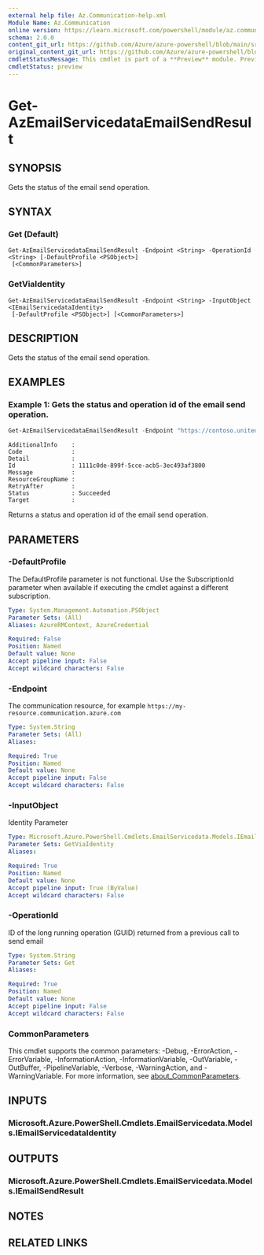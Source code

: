 ```yaml
---
external help file: Az.Communication-help.xml
Module Name: Az.Communication
online version: https://learn.microsoft.com/powershell/module/az.communication/get-azemailservicedataemailsendresult
schema: 2.0.0
content_git_url: https://github.com/Azure/azure-powershell/blob/main/src/Communication/Communication/help/Get-AzEmailServicedataEmailSendResult.md
original_content_git_url: https://github.com/Azure/azure-powershell/blob/main/src/Communication/Communication/help/Get-AzEmailServicedataEmailSendResult.md
cmdletStatusMessage: This cmdlet is part of a **Preview** module. Preview versions aren't recommended for use in production environments. For more information, see https://aka.ms/azps-refstatus.
cmdletStatus: preview
---
```

# Get-AzEmailServicedataEmailSendResult

## SYNOPSIS
Gets the status of the email send operation.

## SYNTAX

### Get (Default)
```
Get-AzEmailServicedataEmailSendResult -Endpoint <String> -OperationId <String> [-DefaultProfile <PSObject>]
 [<CommonParameters>]
```

### GetViaIdentity
```
Get-AzEmailServicedataEmailSendResult -Endpoint <String> -InputObject <IEmailServicedataIdentity>
 [-DefaultProfile <PSObject>] [<CommonParameters>]
```

## DESCRIPTION
Gets the status of the email send operation.

## EXAMPLES

### Example 1: Gets the status and operation id of the email send operation.
```powershell
Get-AzEmailServicedataEmailSendResult -Endpoint "https://contoso.unitedstates.communication.azure.com" -OperationId 1111c0de-899f-5cce-acb5-3ec493af3800
```

```output
AdditionalInfo    :
Code              :
Detail            :
Id                : 1111c0de-899f-5cce-acb5-3ec493af3800
Message           :
ResourceGroupName :
RetryAfter        :
Status            : Succeeded
Target            :
```

Returns a status and operation id of the email send operation.

## PARAMETERS

### -DefaultProfile
The DefaultProfile parameter is not functional.
Use the SubscriptionId parameter when available if executing the cmdlet against a different subscription.

```yaml
Type: System.Management.Automation.PSObject
Parameter Sets: (All)
Aliases: AzureRMContext, AzureCredential

Required: False
Position: Named
Default value: None
Accept pipeline input: False
Accept wildcard characters: False
```

### -Endpoint
The communication resource, for example `https://my-resource.communication.azure.com`

```yaml
Type: System.String
Parameter Sets: (All)
Aliases:

Required: True
Position: Named
Default value: None
Accept pipeline input: False
Accept wildcard characters: False
```

### -InputObject
Identity Parameter

```yaml
Type: Microsoft.Azure.PowerShell.Cmdlets.EmailServicedata.Models.IEmailServicedataIdentity
Parameter Sets: GetViaIdentity
Aliases:

Required: True
Position: Named
Default value: None
Accept pipeline input: True (ByValue)
Accept wildcard characters: False
```

### -OperationId
ID of the long running operation (GUID) returned from a previous call to send email

```yaml
Type: System.String
Parameter Sets: Get
Aliases:

Required: True
Position: Named
Default value: None
Accept pipeline input: False
Accept wildcard characters: False
```

### CommonParameters
This cmdlet supports the common parameters: -Debug, -ErrorAction, -ErrorVariable, -InformationAction, -InformationVariable, -OutVariable, -OutBuffer, -PipelineVariable, -Verbose, -WarningAction, and -WarningVariable. For more information, see [about_CommonParameters](http://go.microsoft.com/fwlink/?LinkID=113216).

## INPUTS

### Microsoft.Azure.PowerShell.Cmdlets.EmailServicedata.Models.IEmailServicedataIdentity

## OUTPUTS

### Microsoft.Azure.PowerShell.Cmdlets.EmailServicedata.Models.IEmailSendResult

## NOTES

## RELATED LINKS

